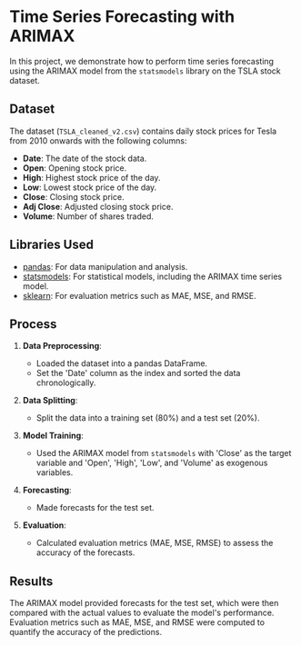 # Time Series Forecasting with ARIMAX

In this project, we demonstrate how to perform time series forecasting using the ARIMAX model from the `statsmodels` library on the TSLA stock dataset.

## Dataset

The dataset (`TSLA_cleaned_v2.csv`) contains daily stock prices for Tesla from 2010 onwards with the following columns:

- **Date**: The date of the stock data.
- **Open**: Opening stock price.
- **High**: Highest stock price of the day.
- **Low**: Lowest stock price of the day.
- **Close**: Closing stock price.
- **Adj Close**: Adjusted closing stock price.
- **Volume**: Number of shares traded.

## Libraries Used

- [pandas](https://pandas.pydata.org/): For data manipulation and analysis.
- [statsmodels](https://www.statsmodels.org/stable/index.html): For statistical models, including the ARIMAX time series model.
- [sklearn](https://scikit-learn.org/): For evaluation metrics such as MAE, MSE, and RMSE.

## Process

1. **Data Preprocessing**:
   - Loaded the dataset into a pandas DataFrame.
   - Set the 'Date' column as the index and sorted the data chronologically.
   
2. **Data Splitting**:
   - Split the data into a training set (80%) and a test set (20%).
   
3. **Model Training**:
   - Used the ARIMAX model from `statsmodels` with 'Close' as the target variable and 'Open', 'High', 'Low', and 'Volume' as exogenous variables.
   
4. **Forecasting**:
   - Made forecasts for the test set.
   
5. **Evaluation**:
   - Calculated evaluation metrics (MAE, MSE, RMSE) to assess the accuracy of the forecasts.

## Results

The ARIMAX model provided forecasts for the test set, which were then compared with the actual values to evaluate the model's performance. Evaluation metrics such as MAE, MSE, and RMSE were computed to quantify the accuracy of the predictions.

